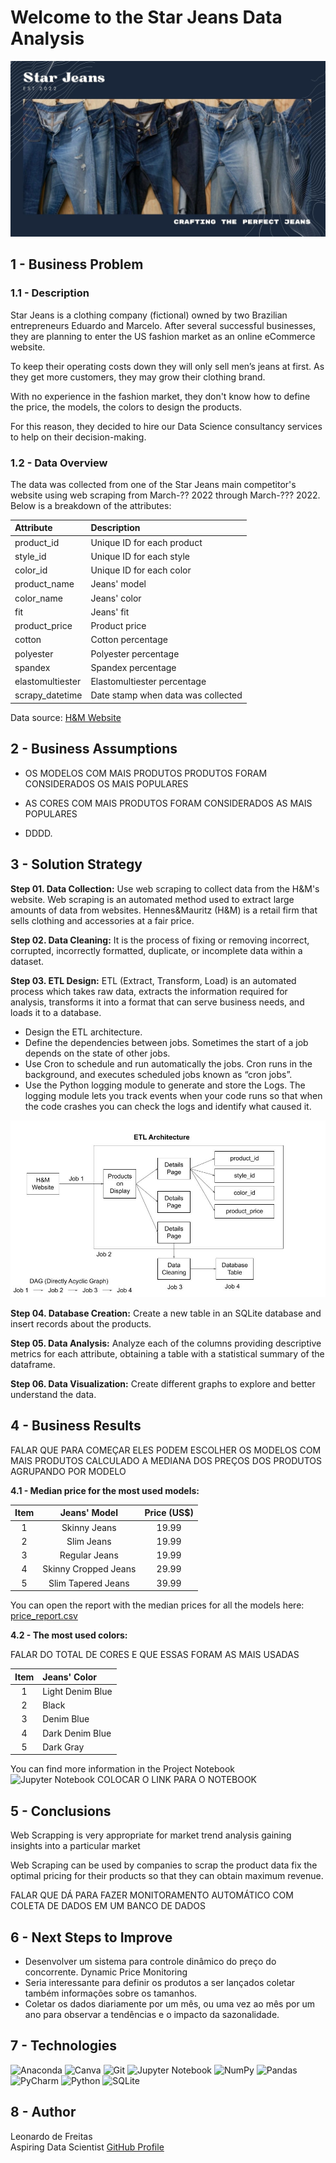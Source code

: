 # Welcome to the Star Jeans Data Analysis
![alt text](https://github.com/lfreitas16/Webscraping-Star-Jeans/blob/main/star_jeans.jpg?raw=true)

## 1 - Business Problem

### 1.1 - Description

Star Jeans is a clothing company (fictional) owned by two Brazilian entrepreneurs Eduardo and Marcelo. After several successful businesses, they are planning to enter the US fashion market as an online eCommerce website.

To keep their operating costs down they will only sell men’s jeans at first. As they get more customers, they may grow their clothing brand.

With no experience in the fashion market, they don't know how to define the price, the models, the colors to design the products.

For this reason, they decided to hire our Data Science consultancy services to help on their decision-making.

### 1.2 - Data Overview

The data was collected from one of the Star Jeans main competitor's website using web scraping from March-?? 2022 through March-??? 2022. Below is a breakdown of the attributes:

| Attribute | Description |
| :----- | :----- |
| product_id | Unique ID for each product |
| style_id | Unique ID for each style |
| color_id | Unique ID for each color |
| product_name | Jeans' model |
| color_name | Jeans' color |
| fit | Jeans' fit |
| product_price | Product price |
| cotton | Cotton percentage |
| polyester | Polyester percentage |
| spandex | Spandex percentage |
| elastomultiester | Elastomultiester percentage |
| scrapy_datetime | Date stamp when data was collected |

Data source: [H&M Website](https://www2.hm.com/en_us/men/products/jeans.html)

## 2 - Business Assumptions

* OS MODELOS COM MAIS PRODUTOS PRODUTOS FORAM CONSIDERADOS OS MAIS POPULARES

* AS CORES COM MAIS PRODUTOS FORAM CONSIDERADOS AS MAIS POPULARES

* DDDD.

## 3 - Solution Strategy

**Step 01. Data Collection:** Use web scraping to collect data from the H&M's website. Web scraping is an automated method used to extract large amounts of data from websites. Hennes&Mauritz (H&M) is a retail firm that sells clothing and accessories at a fair price.

**Step 02. Data Cleaning:** It is the process of fixing or removing incorrect, corrupted, incorrectly formatted, duplicate, or incomplete data within a dataset.

**Step 03. ETL Design:** ETL (Extract, Transform, Load) is an automated process which takes raw data, extracts the information required for analysis, transforms it into a format that can serve business needs, and loads it to a database.

* Design the ETL architecture.
* Define the dependencies between jobs. Sometimes the start of a job depends on the state of other jobs.
* Use Cron to schedule and run automatically the jobs. Cron runs in the background, and executes scheduled jobs known as “cron jobs”.
* Use the Python logging module to generate and store the Logs. The logging module lets you track events when your code runs so that when the code crashes you can check the logs and identify what caused it.

![ETL Architecture](https://github.com/lfreitas16/Webscraping-Star-Jeans/blob/main/ETL_architecture.jpg?raw=true)

**Step 04. Database Creation:** Create a new table in an SQLite database and insert records about the products.

**Step 05. Data Analysis:** Analyze each of the columns providing descriptive metrics for each attribute, obtaining a table with a statistical summary of the dataframe. 

**Step 06. Data Visualization:** Create different graphs to explore and better understand the data.


## 4 - Business Results

FALAR QUE PARA COMEÇAR ELES PODEM ESCOLHER OS MODELOS COM MAIS PRODUTOS
CALCULADO A MEDIANA DOS PREÇOS DOS PRODUTOS  
AGRUPANDO POR MODELO

**4.1 - Median price for the most used models:** 

| Item | Jeans' Model | Price (US$) |
| :-----: | :-----: | :-----: |
| 1 | Skinny Jeans | 19.99 |
| 2 | Slim Jeans | 19.99 |
| 3 | Regular Jeans | 19.99 |
| 4 | Skinny Cropped Jeans | 29.99 |
| 5 | Slim Tapered Jeans | 39.99 |

You can open the report with the median prices for all the models here:
[price_report.csv](https://github.com/lfreitas16/Webscraping-Star-Jeans/blob/main/price_report.csv)

**4.2 - The most used colors:** 

FALAR DO TOTAL DE CORES E
QUE ESSAS FORAM AS MAIS USADAS

| Item | Jeans' Color |
| :-----: | :----- |
| 1 | Light Denim Blue |
| 2 | Black |
| 3 | Denim Blue |
| 4 | Dark Denim Blue |
| 5 | Dark Gray |

You can find more information in the Project Notebook  
![Jupyter Notebook](https://img.shields.io/badge/jupyter-%23FA0F00.svg?style=for-the-badge&logo=jupyter&logoColor=white)
COLOCAR O LINK PARA O NOTEBOOK


## 5 - Conclusions

Web Scrapping is very appropriate for 
market trend analysis
gaining insights into a particular market

Web Scraping can be used by companies to scrap the product data 
fix the optimal pricing for their products so that they can obtain maximum revenue.

FALAR QUE DÁ PARA FAZER MONITORAMENTO AUTOMÁTICO
COM COLETA DE DADOS EM UM BANCO DE DADOS 

## 6 - Next Steps to Improve

* Desenvolver um sistema para controle dinâmico do preço do concorrente. Dynamic Price Monitoring
* Seria interessante para definir os produtos a ser lançados coletar também informações sobre os tamanhos.
* Coletar os dados diariamente por um mês, ou uma vez ao mês por um ano para observar a tendências  e o impacto da sazonalidade.

## 7 - Technologies

![Anaconda](https://img.shields.io/badge/Anaconda-%2344A833.svg?style=for-the-badge&logo=anaconda&logoColor=white)
![Canva](https://img.shields.io/badge/Canva-%2300C4CC.svg?style=for-the-badge&logo=Canva&logoColor=white)
![Git](https://img.shields.io/badge/git-%23F05033.svg?style=for-the-badge&logo=git&logoColor=white)
![Jupyter Notebook](https://img.shields.io/badge/jupyter-%23FA0F00.svg?style=for-the-badge&logo=jupyter&logoColor=white)
![NumPy](https://img.shields.io/badge/numpy-%23013243.svg?style=for-the-badge&logo=numpy&logoColor=white)
![Pandas](https://img.shields.io/badge/pandas-%23150458.svg?style=for-the-badge&logo=pandas&logoColor=white)
![PyCharm](https://img.shields.io/badge/pycharm-143?style=for-the-badge&logo=pycharm&logoColor=black&color=black&labelColor=green)
![Python](https://img.shields.io/badge/python-3670A0?style=for-the-badge&logo=python&logoColor=ffdd54)
![SQLite](https://img.shields.io/badge/sqlite-%2307405e.svg?style=for-the-badge&logo=sqlite&logoColor=white)

## 8 - Author

Leonardo de Freitas  
Aspiring Data Scientist
[GitHub Profile](https://github.com/lfreitas16/)
